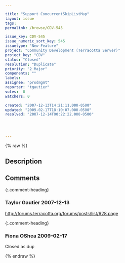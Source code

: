 ```yaml
---

title: "Support ConcurrentSkipListMap"
layout: issue
tags: 
permalink: /browse/CDV-545

issue_key: CDV-545
issue_numeric_sort_key: 545
issuetype: "New Feature"
project: "Community Development (Terracotta Server)"
project_key: "CDV"
status: "Closed"
resolution: "Duplicate"
priority: "2 Major"
components: ""
labels: 
assignee: "prodmgmt"
reporter: "tgautier"
votes:  0
watchers: 0

created: "2007-12-13T14:21:11.000-0500"
updated: "2009-02-17T18:10:07.000-0500"
resolved: "2007-12-14T00:22:22.000-0500"




---
```


{% raw %}

## Description

<div markdown="1" class="description">



</div>

## Comments


{:.comment-heading}
### **Taylor Gautier** <span class="date">2007-12-13</span>

<div markdown="1" class="comment">

http://forums.terracotta.org/forums/posts/list/628.page

</div>


{:.comment-heading}
### **Fiona OShea** <span class="date">2009-02-17</span>

<div markdown="1" class="comment">

Closed as dup

</div>



{% endraw %}
